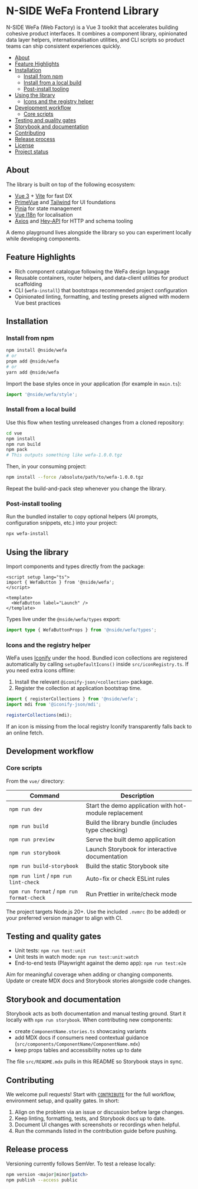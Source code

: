 # N-SIDE WeFa Frontend Library

N-SIDE WeFa (Web Factory) is a Vue 3 toolkit that accelerates building cohesive product interfaces. It combines a component library, opinionated data layer helpers, internationalisation utilities, and CLI scripts so product teams can ship consistent experiences quickly.

<!-- TOC depthFrom:1 depthTo:3 withLinks:1 orderedList:0 -->
- [About](#about)
- [Feature Highlights](#feature-highlights)
- [Installation](#installation)
  - [Install from npm](#install-from-npm)
  - [Install from a local build](#install-from-a-local-build)
  - [Post-install tooling](#post-install-tooling)
- [Using the library](#using-the-library)
  - [Icons and the registry helper](#icons-and-the-registry-helper)
- [Development workflow](#development-workflow)
  - [Core scripts](#core-scripts)
- [Testing and quality gates](#testing-and-quality-gates)
- [Storybook and documentation](#storybook-and-documentation)
- [Contributing](#contributing)
- [Release process](#release-process)
- [License](#license)
- [Project status](#project-status)
<!-- /TOC -->

## About

The library is built on top of the following ecosystem:

- [Vue 3](https://vuejs.org/) + [Vite](https://vite.dev/guide/) for fast DX
- [PrimeVue](https://primevue.org/) and [Tailwind](https://tailwindcss.com/) for UI foundations
- [Pinia](https://pinia.vuejs.org/) for state management
- [Vue I18n](https://vue-i18n.intlify.dev/) for localisation
- [Axios](https://axios-http.com/) and [Hey-API](https://heyapi.dev/) for HTTP and schema tooling

A demo playground lives alongside the library so you can experiment locally while developing components.

## Feature Highlights

- Rich component catalogue following the WeFa design language
- Reusable containers, router helpers, and data-client utilities for product scaffolding
- CLI (`wefa-install`) that bootstraps recommended project configuration
- Opinionated linting, formatting, and testing presets aligned with modern Vue best practices

## Installation

### Install from npm

```bash
npm install @nside/wefa
# or
pnpm add @nside/wefa
# or
yarn add @nside/wefa
```

Import the base styles once in your application (for example in `main.ts`):

```ts
import '@nside/wefa/style';
```

### Install from a local build

Use this flow when testing unreleased changes from a cloned repository:

```bash
cd vue
npm install
npm run build
npm pack
# This outputs something like wefa-1.0.0.tgz
```

Then, in your consuming project:

```bash
npm install --force /absolute/path/to/wefa-1.0.0.tgz
```

Repeat the build-and-pack step whenever you change the library.

### Post-install tooling

Run the bundled installer to copy optional helpers (AI prompts, configuration snippets, etc.) into your project:

```bash
npx wefa-install
```

## Using the library

Import components and types directly from the package:

```vue
<script setup lang="ts">
import { WefaButton } from '@nside/wefa';
</script>

<template>
  <WefaButton label="Launch" />
</template>
```

Types live under the `@nside/wefa/types` export:

```ts
import type { WefaButtonProps } from '@nside/wefa/types';
```

### Icons and the registry helper

WeFa uses [Iconify](https://iconify.design/) under the hood. Bundled icon collections are registered automatically by calling `setupDefaultIcons()` inside `src/iconRegistry.ts`. If you need extra icons offline:

1. Install the relevant `@iconify-json/<collection>` package.
2. Register the collection at application bootstrap time.

```ts
import { registerCollections } from '@nside/wefa';
import mdi from '@iconify-json/mdi';

registerCollections(mdi);
```

If an icon is missing from the local registry Iconify transparently falls back to an online fetch.

## Development workflow

### Core scripts

From the `vue/` directory:

| Command | Description |
| --- | --- |
| `npm run dev` | Start the demo application with hot-module replacement |
| `npm run build` | Build the library bundle (includes type checking) |
| `npm run preview` | Serve the built demo application |
| `npm run storybook` | Launch Storybook for interactive documentation |
| `npm run build-storybook` | Build the static Storybook site |
| `npm run lint` / `npm run lint-check` | Auto-fix or check ESLint rules |
| `npm run format` / `npm run format-check` | Run Prettier in write/check mode |

The project targets Node.js 20+. Use the included `.nvmrc` (to be added) or your preferred version manager to align with CI.

## Testing and quality gates

- Unit tests: `npm run test:unit`
- Unit tests in watch mode: `npm run test:unit:watch`
- End-to-end tests (Playwright against the demo app): `npm run test:e2e`

Aim for meaningful coverage when adding or changing components. Update or create MDX docs and Storybook stories alongside code changes.

## Storybook and documentation

Storybook acts as both documentation and manual testing ground. Start it locally with `npm run storybook`. When contributing new components:

- create `ComponentName.stories.ts` showcasing variants
- add MDX docs if consumers need contextual guidance (`src/components/ComponentName/ComponentName.mdx`)
- keep props tables and accessibility notes up to date

The file `src/README.mdx` pulls in this README so Storybook stays in sync.

## Contributing

We welcome pull requests! Start with [`CONTRIBUTE`](CONTRIBUTE.md) for the full workflow, environment setup, and quality gates. In short:

1. Align on the problem via an issue or discussion before large changes.
2. Keep linting, formatting, tests, and Storybook docs up to date.
3. Document UI changes with screenshots or recordings when helpful.
4. Run the commands listed in the contribution guide before pushing.

## Release process

Versioning currently follows SemVer. To test a release locally:

```bash
npm version <major|minor|patch>
npm publish --access public
```